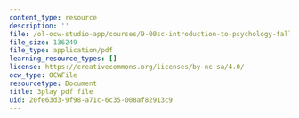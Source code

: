 ```yaml
---
content_type: resource
description: ''
file: /ol-ocw-studio-app/courses/9-00sc-introduction-to-psychology-fall-2011/20fe63d39f98a71c6c35008af82913c9_syXplPKQb_o.pdf
file_size: 136249
file_type: application/pdf
learning_resource_types: []
license: https://creativecommons.org/licenses/by-nc-sa/4.0/
ocw_type: OCWFile
resourcetype: Document
title: 3play pdf file
uid: 20fe63d3-9f98-a71c-6c35-008af82913c9
---
```

